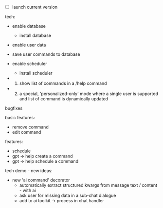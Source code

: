 - [ ] launch current version

tech:
- enable database 
	- install database
- enable user data
- save user commands to database
- enable scheduler
	- install scheduler

- 1) show list of commands in a /help command
- 2) a special, 'personalized-only' mode where a single user is supported and list of command is dynamically updated

bugfixes

basic features:
- remove command
- edit command


features:
- schedule
- gpt -> help create a command
- gpt -> help schedule a command


tech demo - new ideas:
- new 'ai command' decorator
	- automatically extract structured kwargs from message text / content - with ai
	- ask user for missing data in a sub-chat dialogue
	- add to ai toolkit -> process in chat handler


